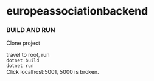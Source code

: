 # europeassociationbackend

### BUILD AND RUN

Clone project

travel to root, run  
```dotnet build```  
```dotnet run```  
Click localhost:5001, 5000 is broken.
